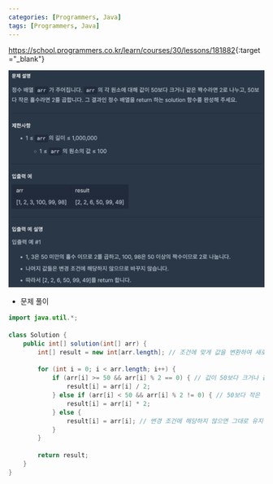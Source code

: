 ```yaml
---
categories: [Programmers, Java]
tags: [Programmers, Java] 
---
```


<https://school.programmers.co.kr/learn/courses/30/lessons/181882>{:target="_blank"}

![문제](/assets/img/programmers/java/%EC%A1%B0%EA%B1%B4%EC%97%90_%EB%A7%9E%EA%B2%8C_%EC%88%98%EC%97%B4_%EB%B3%80%ED%99%98%ED%95%98%EA%B8%B0_1.png)

- 문제 풀이

```java
import java.util.*;

class Solution {
    public int[] solution(int[] arr) {
        int[] result = new int[arr.length]; // 조건에 맞게 값을 변환하여 새로운 배열에 저장한 뒤, 그 배열을 반환
        
        for (int i = 0; i < arr.length; i++) {
            if (arr[i] >= 50 && arr[i] % 2 == 0) { // 값이 50보다 크거나 같은 짝수라면 2로 나누고
                result[i] = arr[i] / 2;
            } else if (arr[i] < 50 && arr[i] % 2 != 0) { // 50보다 작은 홀수라면 2를 곱한다.
                result[i] = arr[i] * 2;
            } else {
                result[i] = arr[i]; // 변경 조건에 해당하지 않으면 그대로 유지
            }
        }
        
        return result;
    }
}
```

